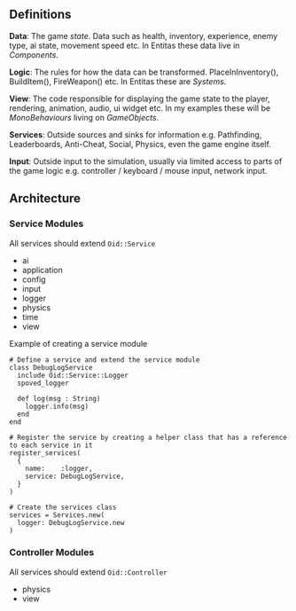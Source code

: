 ## Definitions

**Data**: The game *state*. Data such as health, inventory, experience, enemy type, ai state, movement speed etc. In Entitas these data live in *Components*.

**Logic**: The rules for how the data can be transformed. PlaceInInventory(), BuildItem(), FireWeapon() etc. In Entitas these are *Systems*.

**View**: The code responsible for displaying the game state to the player, rendering, animation, audio, ui widget etc. In my examples these will be *MonoBehaviours* living on *GameObjects*.

**Services**: Outside sources and sinks for information e.g. Pathfinding, Leaderboards, Anti-Cheat, Social, Physics, even the game engine itself.

**Input**: Outside input to the simulation, usually via limited access to parts of the game logic e.g. controller / keyboard / mouse input, network input.

## Architecture

### Service Modules

All services should extend `Oid::Service`

- ai
- application
- config
- input
- logger
- physics
- time
- view

Example of creating a service module

```crystal
# Define a service and extend the service module
class DebugLogService
  include Oid::Service::Logger
  spoved_logger

  def log(msg : String)
    logger.info(msg)
  end
end

# Register the service by creating a helper class that has a reference to each service in it
register_services(
  {
    name:    :logger,
    service: DebugLogService,
  }
)

# Create the services class
services = Services.new(
  logger: DebugLogService.new
)
```

### Controller Modules

All services should extend `Oid::Controller`

- physics
- view
